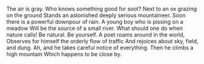 
 The air is gray.    Who knows something good for soot?
    Next to an ox grazing on the ground
    Stands an astonished deeply serious mountaineer.
    Soon there is a powerful downpour of rain.
    A young boy who is pissing on a meadow
    Will be the source of a small river.
    What should one do when nature calls!
    Be natural.    Be yourself.
    A poet roams around in the world,
    Observes for himself the orderly flow of traffic
    And rejoices about sky, field, and dung.
    Ah, and he takes careful notice of everything.
    Then he climbs a high mountain
    Which happens to be close by.
